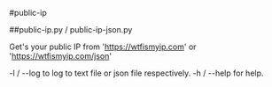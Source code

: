 #public-ip

##public-ip.py / public-ip-json.py

Get's your public IP from 'https://wtfismyip.com' or 'https://wtfismyip.com/json'

-l / --log to log to text file or json file respectively.
-h / --help for help.
